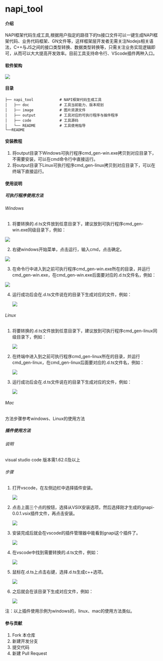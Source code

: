 # napi_tool

#### 介绍
NAPI框架代码生成工具,根据用户指定的路径下的ts接口文件可以一键生成NAPI框架代码、业务代码框架、GN文件等，这样框架层开发者无需关注Nodejs相关语法，C++与JS之间的接口类型转换、数据类型转换等，只需关注业务实现逻辑即可，从而可以大大提高开发效率。目前工具支持命令行、VScode插件两种入口。

#### 软件架构
![](image/frm.png)

#### 目录

```
├── napi_tool            # NAPI框架代码生成工具
│   ├── doc              # 工具当前能力、版本规划
│   ├── image            # 图片资源文件
│   ├── output           # 工具对应的可执行程序与插件程序
│   ├── code             # 工具源码
│   └── README           # 工具使用指导    
└──README 
```

#### 安装教程

1. 将output目录下Windows可执行程序cmd_gen-win.exe拷贝到对应目录下，不需要安装，可以在cmd命令行中直接运行。
2. 将output目录下Linux可执行程序cmd_gen-linux拷贝到对应目录下，可以在终端下直接运行。

#### 使用说明

##### 可执行程序使用方法

###### Windows

 1) 将要转换的.d.ts文件放到任意目录下，建议放到可执行程序cmd_gen-win.exe同级目录下，例如：

   ![](image/image-20220106103805904.png)

 2) 右键windows开始菜单，点击运行，输入cmd，点击确定。

   ![](image/image-20220106104037879.png)

3) 在命令行中进入到之前可执行程序cmd_gen-win.exe所在的目录，并运行cmd_gen-win.exe，在cmd_gen-win.exe后面要对应的.d.ts文件名，例如：

![](image/image-20220106105707675.png)

4) 运行成功后会在.d.ts文件说在的目录下生成对应的文件，例如：

   ![](image/image-20220106110113948.png)

###### Linux

1) 将要转换的.d.ts文件放到任意目录下，建议放到可执行程序cmd_gen-linux同级目录下，例如：

   ![](image/image-20220106111154843.png)

2) 在终端中进入到之前可执行程序cmd_gen-linux所在的目录，并运行cmd_gen-linux，在cmd_gen-linux后面要对应的.d.ts文件名，例如：

   ![](image/image-20220106111753702.png)

3) 运行成功后会在.d.ts文件说在的目录下生成对应的文件，例如：

   ![](image/image-20220106111909233.png)

###### Mac
 方法步骤参考windows、Linux的使用方法

##### 插件使用方法
###### 说明
   visual studio code 版本需1.62.0及以上

###### 步骤

1) 打开vscode，在左侧边栏中选择插件安装。

   ![](image/image-20220106145345449.png)

2) 点击上面三个点的按钮，选择从VSIX安装选项，然后选择刚才生成的gnapi-0.0.1.vsix插件文件，再点击安装。

   ![](image/image-20220106145540860.png)

3) 安装完成后就会在vscode的插件管理器中能看到gnapi这个插件了。

   ![](image/image-20220106150434168.png)

4) 在vscode中找到需要转换的.d.ts文件，例如：

   ![](image/image-20220106151044789.png)

5) 鼠标在.d.ts上点击右键，选择.d.ts生成c++选项。

   ![](image/image-20220106151204896.png)

6) 之后就会在该目录下生成对应文件，例如：

   ![](image/image-20220106151510092.png)

注：以上插件使用示例为windows的，linux、mac的使用方法类似。

#### 参与贡献

1.  Fork 本仓库
2.  新建开发分支
3.  提交代码
4.  新建 Pull Request


